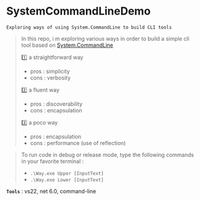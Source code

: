 # SystemCommandLineDemo
```
Exploring ways of using System.CommandLine to build CLI tools
```

> In this repo, i m exploring various ways in order to build a simple cli tool based on [System.CommandLine](https://github.com/dotnet/command-line-api)
>
> :one: a straightforward way
> - pros : simplicity
> - cons : verbosity
>
> :two: a fluent way
> - pros : discoverability
> - cons : encapsulation
>
> :three: a poco way
> - pros : encapsulation
> - cons : performance (use of reflection) 

> To run code in debug or release mode, type the following commands in your favorite terminal : 
> - `.\Way.exe Upper [InputText]`
> - `.\Way.exe Lower [InputText]`
>

**`Tools`** : vs22, net 6.0, command-line

